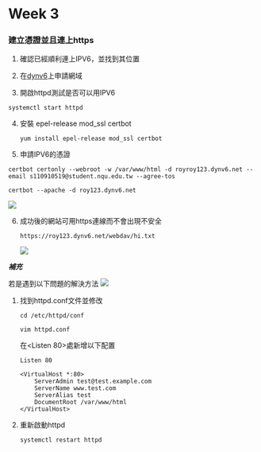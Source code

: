 # Week 3



### 建立憑證並且連上https

1.  確認已經順利連上IPV6，並找到其位置

2.  在[dynv6](https://dynv6.com/zones/3393973/records)上申請網域

3.  開啟httpd測試是否可以用IPV6

   ```
   systemctl start httpd
   ```

4. 安裝 epel-release mod_ssl certbot

   ```
   yum install epel-release mod_ssl certbot
   ```

5.   申請IPV6的憑證

   ```
   certbot certonly --webroot -w /var/www/html -d royroy123.dynv6.net --email s110910519@student.nqu.edu.tw --agree-tos
   ```

   ```
   certbot --apache -d roy123.dynv6.net
   ```
   
   ![](D:\大學\大三\大三下\Linux系統自動化運維\note\picture\week3\https-1.jpg)

6. 成功後的網站可用https連線而不會出現不安全

   ```
   https://roy123.dynv6.net/webdav/hi.txt
   ```

   ![](D:\大學\大三\大三下\Linux系統自動化運維\note\picture\week3\https-2.jpg)



***補充***

若是遇到以下問題的解決方法
![](D:\大學\大三\大三下\Linux系統自動化運維\note\picture\week3\https-3.jpg)



1. 找到httpd.conf文件並修改

   ```
   cd /etc/httpd/conf
   ```

   ```
   vim httpd.conf
   ```

   在<Listen 80>處新增以下配置

   ```
   Listen 80
   
   <VirtualHost *:80>   
       ServerAdmin test@test.example.com 
       ServerName www.test.com 
       ServerAlias test 
       DocumentRoot /var/www/html 
   </VirtualHost>
   ```

2. 重新啟動httpd

   ```
   systemctl restart httpd
   ```

   
